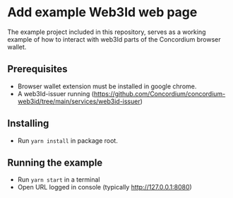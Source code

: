 # Add example Web3Id web page

The example project included in this repository, serves as a working example of how to interact with web3Id parts of the Concordium browser wallet.

## Prerequisites

- Browser wallet extension must be installed in google chrome.
- A web3Id-issuer running (https://github.com/Concordium/concordium-web3id/tree/main/services/web3id-issuer)

## Installing

- Run `yarn install` in package root.

## Running the example

- Run `yarn start` in a terminal
- Open URL logged in console (typically http://127.0.0.1:8080)
